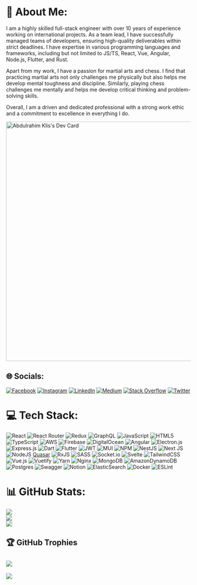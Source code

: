 # 💫 About Me:
I am a highly skilled full-stack engineer with over 10 years of experience working on international projects. As a team lead, I have successfully managed teams of developers, ensuring high-quality deliverables within strict deadlines. I have expertise in various programming languages and frameworks, including but not limited to JS/TS, React, Vue, Angular, Node.js, Flutter, and Rust.

Apart from my work, I have a passion for martial arts and chess. I find that practicing martial arts not only challenges me physically but also helps me develop mental toughness and discipline. Similarly, playing chess challenges me mentally and helps me develop critical thinking and problem-solving skills.

Overall, I am a driven and dedicated professional with a strong work ethic and a commitment to excellence in everything I do.

<a href="https://app.daily.dev/mrak"><img src="https://api.daily.dev/devcards/v2/vDDQgofvnPCswyNPO5xBH.png?type=wide&r=up5" width="652" alt="Abdulrahim Klis's Dev Card"/></a>

## 🌐 Socials:
[![Facebook](https://img.shields.io/badge/Facebook-%231877F2.svg?logo=Facebook&logoColor=white)](https://facebook.com/abudu.klis/) [![Instagram](https://img.shields.io/badge/Instagram-%23E4405F.svg?logo=Instagram&logoColor=white)](https://instagram.com/mrabdulrrahimklis/) [![LinkedIn](https://img.shields.io/badge/LinkedIn-%230077B5.svg?logo=linkedin&logoColor=white)](https://linkedin.com/in/abdulrahimklis) [![Medium](https://img.shields.io/badge/Medium-12100E?logo=medium&logoColor=white)](https://medium.com/@abudu.klis) [![Stack Overflow](https://img.shields.io/badge/-Stackoverflow-FE7A16?logo=stack-overflow&logoColor=white)](https://stackoverflow.com/users/5737758/abdulrahim-klis) [![Twitter](https://img.shields.io/badge/Twitter-%231DA1F2.svg?logo=Twitter&logoColor=white)](https://twitter.com/KlisAbdulrahim) 

# 💻 Tech Stack:
![React](https://img.shields.io/badge/react-%2320232a.svg?style=flat&logo=react&logoColor=%2361DAFB) ![React Router](https://img.shields.io/badge/React_Router-CA4245?style=flat&logo=react-router&logoColor=white) ![Redux](https://img.shields.io/badge/redux-%23593d88.svg?style=flat&logo=redux&logoColor=white) ![GraphQL](https://img.shields.io/badge/-GraphQL-E10098?style=flat&logo=graphql&logoColor=white) ![JavaScript](https://img.shields.io/badge/javascript-%23323330.svg?style=flat&logo=javascript&logoColor=%23F7DF1E) ![HTML5](https://img.shields.io/badge/html5-%23E34F26.svg?style=flat&logo=html5&logoColor=white) ![TypeScript](https://img.shields.io/badge/typescript-%23007ACC.svg?style=flat&logo=typescript&logoColor=white) ![AWS](https://img.shields.io/badge/AWS-%23FF9900.svg?style=flat&logo=amazon-aws&logoColor=white) ![Firebase](https://img.shields.io/badge/firebase-%23039BE5.svg?style=flat&logo=firebase) ![DigitalOcean](https://img.shields.io/badge/DigitalOcean-%230167ff.svg?style=flat&logo=digitalOcean&logoColor=white) ![Angular](https://img.shields.io/badge/angular-%23DD0031.svg?style=flat&logo=angular&logoColor=white) ![Electron.js](https://img.shields.io/badge/Electron-191970?style=flat&logo=Electron&logoColor=white) ![Express.js](https://img.shields.io/badge/express.js-%23404d59.svg?style=flat&logo=express&logoColor=%2361DAFB) ![Dart](https://img.shields.io/badge/dart-%230175C2.svg?style=flat&logo=dart&logoColor=white) ![Flutter](https://img.shields.io/badge/Flutter-%2302569B.svg?style=flat&logo=Flutter&logoColor=white)  ![JWT](https://img.shields.io/badge/JWT-black?style=flat&logo=JSON%20web%20tokens) ![MUI](https://img.shields.io/badge/MUI-%230081CB.svg?style=flat&logo=material-ui&logoColor=white) ![NPM](https://img.shields.io/badge/NPM-%23000000.svg?style=flat&logo=npm&logoColor=white) ![NestJS](https://img.shields.io/badge/nestjs-%23E0234E.svg?style=flat&logo=nestjs&logoColor=white) ![Next JS](https://img.shields.io/badge/Next-black?style=flat&logo=next.js&logoColor=white) ![NodeJS](https://img.shields.io/badge/node.js-6DA55F?style=flat&logo=node.js&logoColor=white) [Quasar](https://img.shields.io/badge/Quasar-16B7FB?style=flat&logo=quasar&logoColor=black) ![RxJS](https://img.shields.io/badge/rxjs-%23B7178C.svg?style=flat&logo=reactivex&logoColor=white) ![SASS](https://img.shields.io/badge/SASS-hotpink.svg?style=flat&logo=SASS&logoColor=white) ![Socket.io](https://img.shields.io/badge/Socket.io-black?style=flat&logo=socket.io&badgeColor=010101) ![Svelte](https://img.shields.io/badge/svelte-%23f1413d.svg?style=flat&logo=svelte&logoColor=white) ![TailwindCSS](https://img.shields.io/badge/tailwindcss-%2338B2AC.svg?style=flat&logo=tailwind-css&logoColor=white) ![Vue.js](https://img.shields.io/badge/vuejs-%2335495e.svg?style=flat&logo=vuedotjs&logoColor=%234FC08D) ![Vuetify](https://img.shields.io/badge/Vuetify-1867C0?style=flat&logo=vuetify&logoColor=AEDDFF) ![Yarn](https://img.shields.io/badge/yarn-%232C8EBB.svg?style=flat&logo=yarn&logoColor=white) ![Nginx](https://img.shields.io/badge/nginx-%23009639.svg?style=flat&logo=nginx&logoColor=white) ![MongoDB](https://img.shields.io/badge/MongoDB-%234ea94b.svg?style=flat&logo=mongodb&logoColor=white) ![AmazonDynamoDB](https://img.shields.io/badge/Amazon%20DynamoDB-4053D6?style=flat&logo=Amazon%20DynamoDB&logoColor=white) ![Postgres](https://img.shields.io/badge/postgres-%23316192.svg?style=flat&logo=postgresql&logoColor=white) ![Swagger](https://img.shields.io/badge/-Swagger-%23Clojure?style=flat&logo=swagger&logoColor=white) ![Notion](https://img.shields.io/badge/Notion-%23000000.svg?style=flat&logo=notion&logoColor=white) ![ElasticSearch](https://img.shields.io/badge/-ElasticSearch-005571?style=flat&logo=elasticsearch) ![Docker](https://img.shields.io/badge/docker-%230db7ed.svg?style=flat&logo=docker&logoColor=white) ![ESLint](https://img.shields.io/badge/ESLint-4B3263?style=flat&logo=eslint&logoColor=white)
# 📊 GitHub Stats:
![](https://github-readme-stats.vercel.app/api?username=mrabdulrrahimklis&theme=dark&hide_border=false&include_all_commits=true&count_private=true)<br/>
![](https://github-readme-streak-stats.herokuapp.com/?user=mrabdulrrahimklis&theme=dark&hide_border=false)<br/>
![](https://github-readme-stats.vercel.app/api/top-langs/?username=mrabdulrrahimklis&theme=dark&hide_border=false&include_all_commits=true&count_private=true&layout=compact)

## 🏆 GitHub Trophies
![](https://github-profile-trophy.vercel.app/?username=mrabdulrrahimklis&theme=radical&no-frame=false&no-bg=false&margin-w=4)
---
[![](https://visitcount.itsvg.in/api?id=mrabdulrrahimklis&icon=0&color=0)](https://visitcount.itsvg.in)

<!-- Proudly created with GPRM ( https://gprm.itsvg.in ) -->
